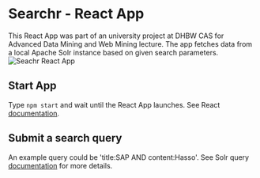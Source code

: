 # Searchr - React App
This React App was part of an university project at DHBW CAS for Advanced Data Mining and Web Mining lecture. The app fetches data from a local Apache Solr instance based on given search parameters.
![Seachr React App](seachr-react.png)


## Start App
Type `npm start` and wait until the React App launches. See React [documentation](https://reactjs.org/docs/create-a-new-react-app.html).

## Submit a search query
An example query could be 'title:SAP AND content:Hasso'. See Solr query [documentation](https://solr.apache.org/guide/6_6/the-standard-query-parser.html) for more details.

